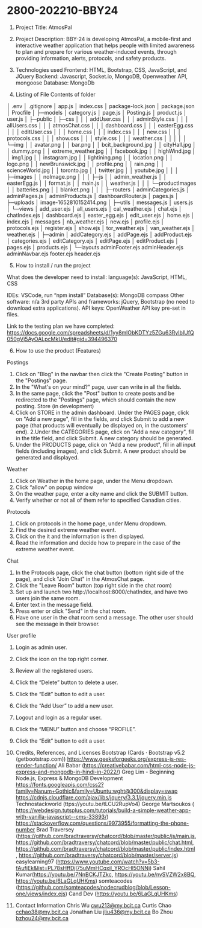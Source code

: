 # 2800-202210-BBY24

1. Project Title: AtmosPal
2. Project Description: BBY-24 is developing AtmosPal, a mobile-first and interactive weather application that helps people with limited awareness to plan and prepare for various weather-induced events, through providing information, alerts, protocols, and safety products.

3. Technologies used 
Frontend: HTML, Bootstrap, CSS, JavaScript, and JQuery
            Backend: Javascript, Socket.io, MongoDB, Openweather API, mongoose
            Database: MongoDb

4. Listing of File Contents of folder 

│  .env
│  .gitignore
│  app.js
│  index.css
│  package-lock.json
│  package.json
│  Procfile
│
├─models
│      category.js
│      page.js
│      Posting.js
│      product.js
│      user.js
│
├─public
│  ├─css
│  │  │  addUser.css
│  │  │  adminStyle.css
│  │  │  allUsers.css
│  │  │  atmosChat.css
│  │  │  dashboard.css
│  │  │  easterEgg.css
│  │  │  editUser.css
│  │  │  home.css
│  │  │  index.css
│  │  │  new.css
│  │  │  protocols.css
│  │  │  show.css
│  │  │  style.css
│  │  │  weather.css
│  │  │
│  │  └─img
│  │          avatar.png
│  │          bar.png
│  │          bcit_background.jpg
│  │          cityHall.jpg
│  │          dummy.png
│  │          extreme_weather.jpg
│  │          facebook.jpg
│  │          highWind.jpg
│  │          img1.jpg
│  │          instagram.jpg
│  │          lightining.png
│  │          location.png
│  │          logo.png
│  │          newBrunswick.jpg
│  │          profile.png
│  │          rain.png
│  │          scienceWorld.jpg
│  │          toronto.jpg
│  │          twitter.jpg
│  │          youtube.jpg
│  │
│  ├─images
│  │      noImage.png
│  │
│  ├─js
│  │      admin_weather.js
│  │      easterEgg.js
│  │      format.js
│  │      main.js
│  │      weather.js
│  │
│  └─productImages
│      │  batteries.png
│      │  blanket.png
│      │
│      ├─routers
│      adminCategories.js
│      adminPages.js
│      adminProducts.js
│      dashboardRouter.js
│      pages.js
│
├─uploads
│      image-1652810152414.png
│
├─utils
│      messages.js
│      users.js
│
└─views
    │  add_user.ejs
    │  all_users.ejs
    │  cal_weather.ejs
    │  chat.ejs
    │  chatIndex.ejs
    │  dashboard.ejs
    │  easter_egg.ejs
    │  edit_user.ejs
    │  home.ejs
    │  index.ejs
    │  messages
    │  nb_weather.ejs
    │  new.ejs
    │  profile.ejs
    │  protocols.ejs
    │  register.ejs
    │  show.ejs
    │  tor_weather.ejs
    │  van_weather.ejs
    │  weather.ejs
    │
    ├─admin
    │      addCategory.ejs
    │      addPage.ejs
    │      addProduct.ejs
    │      categories.ejs
    │      editCategory.ejs
    │      editPage.ejs
    │      editProduct.ejs
    │      pages.ejs
    │      products.ejs
    │
    └─layouts
            adminFooter.ejs
            adminHeader.ejs
            adminNavbar.ejs
            footer.ejs
            header.ejs

5. How to install / run the project 

What does the developer need to install:
language(s): JavaScript, HTML, CSS

IDEs: VSCode, run “npm install” 
Database(s): MongoDB compass
Other software: n/a
3rd party APIs and frameworks: jQuery, Bootstrap (no need to download extra applications).
API keys: OpenWeather API key pre-set in files.

Link to the testing plan we have completed: https://docs.google.com/spreadsheets/d/1yy8mlObKDTYz5ZGu63RylbIUfQ050gVj5AyOALpcMkU/edit#gid=394496370


6. How to use the product (Features) 

Postings
1. Click on "Blog" in the navbar then click the "Create Posting" button in the "Postings" page.
2. In the "What's on your mind?" page, user can write in all the fields.
3. In the same page, click the "Post" button to create posts and be redirected to the "Postings" page, which should contain the new posting.
Store (in development)
1. Click on STORE in the admin dashboard. Under the PAGES page, click on "Add a new page", fill in the fields, and click Submit to add a new page (that products will eventually be displayed on, in the customers’ end).
2.Under the CATEGORIES page, click on "Add a new category", fill in the title field, and click Submit. A new category should be generated.
3. Under the PRODUCTS page, click on "Add a new product", fill in all input fields (including images), and click Submit. A new product should be generated and displayed.

Weather
1. Click on Weather in the home page, under the Menu dropdown.
2. Click “allow” on popup window
3. On the weather page, enter a city name and click the SUBMIT button.
4. Verify whether or not all of them refer to specified Canadian cities.

Protocols
1. Click on protocols in the home page, under Menu dropdown.
2. Find the desired extreme weather event.
3. Click on the it and the information is then displayed.
4. Read the information and decide how to prepare in the case of the extreme weather event.

Chat
1. In the Protocols page, click the chat button (bottom right side of the page), and click "Join Chat" in the AtmosChat page.
2. Click the "Leave Room" button (top right side in the chat room)
3. Set up and launch two http://localhost:8000/chatIndex, and have two users join the same room.
4. Enter text in the message field.
5. Press enter or click "Send" in the chat room.
6. Have one user in the chat room send a message. The other user should see the message in their browser.

User profile
1. Login as admin user.
2. Click the icon on the top right corner.
3. Review all the registered users.
4. Click the “Delete” button to delete a user.
5. Click the “Edit” button to edit a user.
6. Click the “Add User” to add a new user.
7. Logout and login as a regular user.
8. Click the “MENU” button and choose “PROFILE”.
9. Click the “Edit” button to edit a user. 




7. Credits, References, and Licenses 
Bootstrap (Cards · Bootstrap v5.2 (getbootstrap.com))
https://www.geeksforgeeks.org/express-js-res-render-function/
Ali Babar (https://creativebabar.com/html-css-node-js-express-and-mongodb-in-hindi-in-2022/)
Greg Lim - Beginning Node.js, Express & MongoDB Development
https://fonts.googleapis.com/css2?family=Nanum+Gothic&family=Ubuntu:wght@300&display=swap
https://cdnjs.cloudflare.com/ajax/libs/jquery/3.3.1/jquery.min.js
Technostackworld (ttps://youtu.be/tLCU2RupVo4)
George Martsoukos ( https://webdesign.tutsplus.com/tutorials/build-a-simple-weather-app-with-vanilla-javascript--cms-33893/)
https://stackoverflow.com/questions/9973955/formatting-the-phone-number
Brad Traversey (https://github.com/bradtraversy/chatcord/blob/master/public/js/main.js, https://github.com/bradtraversy/chatcord/blob/master/public/chat.html, https://github.com/bradtraversy/chatcord/blob/master/public/index.html, https://github.com/bradtraversy/chatcord/blob/master/server.js)
easylearning97 (https://www.youtube.com/watch?v=5b3-fAufjEk&list=PL78sHffDjI75uMmHCqxil_YROcHl5ONNj)
Sahil Kumar(https://youtu.be/7NnBCKJTZkc, https://youtu.be/nvSVZW2x8BQ, https://youtu.be/6LaGLqUHKms)
somteacodes (https://github.com/somteacodes/nodecrudblog/blob/Lesson-one/views/index.ejs)
Cand Dev (https://youtu.be/6LaGLqUHKms)

8. Contact Information 
Chris Wu          cwu213@my.bcit.ca
Curtis Chao       cchao38@my.bcit.ca
Jonathan Liu      jliu436@my.bcit.ca
Bo Zhou           bzhou24@my.bcit.ca




